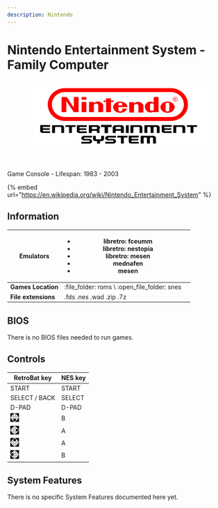 ```yaml
---
description: Nintendo
---
```


# Nintendo Entertainment System - Family Computer

<figure><img src="https://raw.githubusercontent.com/fabricecaruso/es-theme-carbon/master/art/logos/nes.svg" alt=""><figcaption></figcaption></figure>

<figure><img src="https://upload.wikimedia.org/wikipedia/commons/7/7d/Family_Computer_logo.svg" alt=""><figcaption></figcaption></figure>

Game Console - Lifespan: 1983 - 2003

{% embed url="https://en.wikipedia.org/wiki/Nintendo_Entertainment_System" %}

## Information

| **Emulators**       | <ul><li>libretro: fceumm</li><li>libretro: nestopia</li><li>libretro: mesen</li><li>mednafen</li><li>mesen</li></ul> |   |
| ------------------- | -------------------------------------------------------------------------------------------------------------------- | - |
| **Games Location**  | :file\_folder: roms \ :open\_file\_folder: snes                                                                      |   |
| **File extensions** | .fds .nes .wad .zip .7z                                                                                              |   |

## BIOS

There is no BIOS files needed to run games.

## Controls

| RetroBat key                                                                        | NES key |
| ----------------------------------------------------------------------------------- | ------- |
| START                                                                               | START   |
| SELECT / BACK                                                                       | SELECT  |
| D-PAD                                                                               | D-PAD   |
| ![A](<../../.gitbook/assets/image (1) (2) (1).png>)                                 | B       |
| ![B](<../../.gitbook/assets/image (4) (1).png>)                                     | A       |
| <img src="../../.gitbook/assets/image (3) (1) (2).png" alt="" data-size="original"> | A       |
| <img src="../../.gitbook/assets/image (2) (1) (1).png" alt="" data-size="line">     | B       |

## System Features

There is no specific System Features documented here yet.
